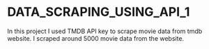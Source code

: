 # DATA_SCRAPING_USING_API_1
In this project I used TMDB API key to scrape movie data from tmdb website. I scraped around 5000 movie data from the website.
